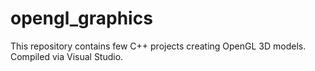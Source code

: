 # opengl_graphics

This repository contains few C++ projects creating OpenGL 3D models.
Compiled via Visual Studio.
